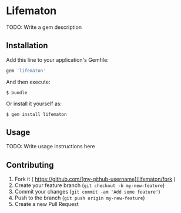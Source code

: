 # Lifematon

TODO: Write a gem description

## Installation

Add this line to your application's Gemfile:

```ruby
gem 'lifematon'
```

And then execute:

    $ bundle

Or install it yourself as:

    $ gem install lifematon

## Usage

TODO: Write usage instructions here

## Contributing

1. Fork it ( https://github.com/[my-github-username]/lifematon/fork )
2. Create your feature branch (`git checkout -b my-new-feature`)
3. Commit your changes (`git commit -am 'Add some feature'`)
4. Push to the branch (`git push origin my-new-feature`)
5. Create a new Pull Request
